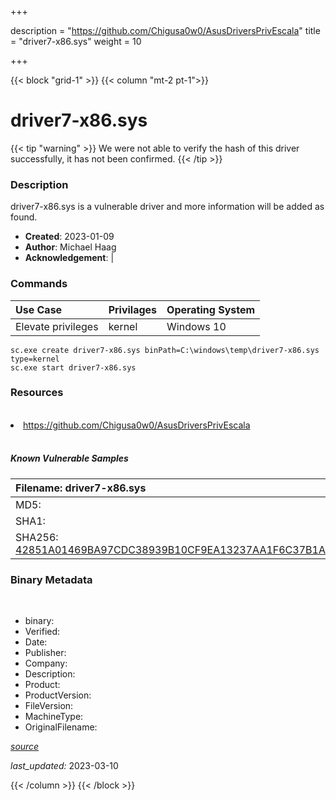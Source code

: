+++

description = "https://github.com/Chigusa0w0/AsusDriversPrivEscala"
title = "driver7-x86.sys"
weight = 10

+++


{{< block "grid-1" >}}
{{< column "mt-2 pt-1">}}




# driver7-x86.sys 


{{< tip "warning" >}}
We were not able to verify the hash of this driver successfully, it has not been confirmed.
{{< /tip >}}




### Description


driver7-x86.sys is a vulnerable driver and more information will be added as found.


- **Created**: 2023-01-09
- **Author**: Michael Haag
- **Acknowledgement**:  | [](https://twitter.com/)

### Commands

| Use Case | Privilages | Operating System | 
|:---- | ---- | ---- |
| Elevate privileges | kernel | Windows 10 |

```
sc.exe create driver7-x86.sys binPath=C:\windows\temp\driver7-x86.sys type=kernel
sc.exe start driver7-x86.sys
```

### Resources
<br>


<li><a href=" https://github.com/Chigusa0w0/AsusDriversPrivEscala"> https://github.com/Chigusa0w0/AsusDriversPrivEscala</a></li>


<br>


##### Known Vulnerable Samples

| Filename: driver7-x86.sys |
|:---- |
|MD5: <a href="https://www.virustotal.com/gui/file/{&#39;Filename&#39;: &#39;driver7-x86.sys&#39;, &#39;MD5&#39;: &#39;&#39;, &#39;SHA1&#39;: &#39;&#39;, &#39;SHA256&#39;: &#39;42851A01469BA97CDC38939B10CF9EA13237AA1F6C37B1AC84904C5A12A81FA0&#39;}"></a>|
|SHA1: <a href="https://www.virustotal.com/gui/file/{&#39;Filename&#39;: &#39;driver7-x86.sys&#39;, &#39;MD5&#39;: &#39;&#39;, &#39;SHA1&#39;: &#39;&#39;, &#39;SHA256&#39;: &#39;42851A01469BA97CDC38939B10CF9EA13237AA1F6C37B1AC84904C5A12A81FA0&#39;}"></a>|
|SHA256: <a href="https://www.virustotal.com/gui/file/{&#39;Filename&#39;: &#39;driver7-x86.sys&#39;, &#39;MD5&#39;: &#39;&#39;, &#39;SHA1&#39;: &#39;&#39;, &#39;SHA256&#39;: &#39;42851A01469BA97CDC38939B10CF9EA13237AA1F6C37B1AC84904C5A12A81FA0&#39;}">42851A01469BA97CDC38939B10CF9EA13237AA1F6C37B1AC84904C5A12A81FA0</a>|




### Binary Metadata
<br>

- binary: 
- Verified: 
- Date: 
- Publisher: 
- Company: 
- Description: 
- Product: 
- ProductVersion: 
- FileVersion: 
- MachineType: 
- OriginalFilename: 

[*source*](https://github.com/magicsword-io/LOLDrivers/tree/main/yaml/driver7-x86.sys.yml)

*last_updated:* 2023-03-10


{{< /column >}}
{{< /block >}}

